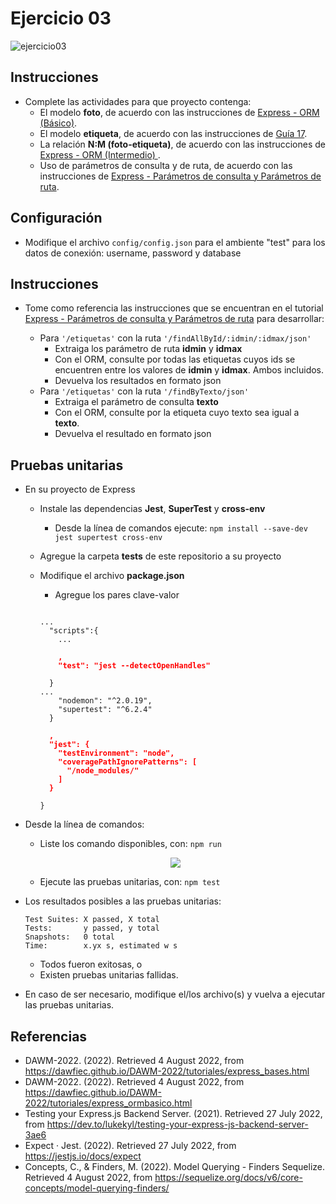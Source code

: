 # Ejercicio 03

![ejercicio03](imagenes/ejercicio03.png)

## Instrucciones

* Complete las actividades para que proyecto contenga:
  + El modelo **foto**, de acuerdo con las instrucciones de [Express - ORM (Básico)](https://dawfiec.github.io/DAWM/tutoriales/express_ormbasico.html).
  + El modelo **etiqueta**, de acuerdo con las instrucciones de [Guía 17](https://dawfiec.github.io/DAWM/guias/guia17.html).
  + La relación **N:M (foto-etiqueta)**, de acuerdo con las instrucciones de [Express - ORM (Intermedio)
](https://dawfiec.github.io/DAWM/tutoriales/express_ormintermedio.html).
  + Uso de parámetros de consulta y de ruta, de acuerdo con las instrucciones de [Express - Parámetros de consulta y Parámetros de ruta](https://dawfiec.github.io/DAWM/tutoriales/express_pcpr.html).

## Configuración

* Modifique el archivo `config/config.json` para el ambiente "test" para los datos de conexión: username, password y database

## Instrucciones

* Tome como referencia las instrucciones que se encuentran en el tutorial [Express - Parámetros de consulta y Parámetros de ruta](https://dawfiec.github.io/DAWM/tutoriales/express_pcpr.html) para desarrollar:

  + Para `'/etiquetas'` con la ruta `'/findAllById/:idmin/:idmax/json'` 
    - Extraiga los parámetro de ruta **idmin** y **idmax**
    - Con el ORM, consulte por todas las etiquetas cuyos ids se encuentren entre los valores de **idmin** y **idmax**. Ambos incluidos.
    - Devuelva los resultados en formato json
  + Para `'/etiquetas'` con la ruta `'/findByTexto/json'` 
    - Extraiga el parámetro de consulta **texto**
    - Con el ORM, consulte por la etiqueta cuyo texto sea igual a **texto**.
    - Devuelva el resultado en formato json

## Pruebas unitarias

* En su proyecto de Express 
  + Instale las dependencias **Jest**, **SuperTest** y **cross-env**
    - Desde la línea de comandos ejecute: `npm install --save-dev jest supertest cross-env`
  + Agregue la carpeta **tests** de este repositorio a su proyecto 
  + Modifique el archivo **package.json**
    - Agregue los pares clave-valor

    <pre><code>
    ...
      "scripts":{
        ...
        <b style="color:red">
        ,
        "test": "jest --detectOpenHandles"
        </b>
      }
    ...
        "nodemon": "^2.0.19",
        "supertest": "^6.2.4"
      }
      <b style="color:red">
      ,
      "jest": {
        "testEnvironment": "node",
        "coveragePathIgnorePatterns": [
          "/node_modules/"
        ]
      }
      </b>
    }
    </code></pre> 

* Desde la línea de comandos:
  + Liste los comando disponibles, con: `npm run`

  <p align="center">
    <img src="imagenes/scripts.png">
  </p>
  
  + Ejecute las pruebas unitarias, con: `npm test`

* Los resultados posibles a las pruebas unitarias:
  
  ```
  Test Suites: X passed, X total
  Tests:       y passed, y total
  Snapshots:   0 total
  Time:        x.yx s, estimated w s
  ```

  + Todos fueron exitosas, o
  + Existen pruebas unitarias fallidas.
* En caso de ser necesario, modifique el/los archivo(s) y vuelva a ejecutar las pruebas unitarias.

## Referencias 

* DAWM-2022. (2022). Retrieved 4 August 2022, from https://dawfiec.github.io/DAWM-2022/tutoriales/express_bases.html
* DAWM-2022. (2022). Retrieved 4 August 2022, from https://dawfiec.github.io/DAWM-2022/tutoriales/express_ormbasico.html
* Testing your Express.js Backend Server. (2021). Retrieved 27 July 2022, from https://dev.to/lukekyl/testing-your-express-js-backend-server-3ae6
* Expect · Jest. (2022). Retrieved 27 July 2022, from https://jestjs.io/docs/expect
* Concepts, C., & Finders, M. (2022). Model Querying - Finders Sequelize. Retrieved 4 August 2022, from https://sequelize.org/docs/v6/core-concepts/model-querying-finders/